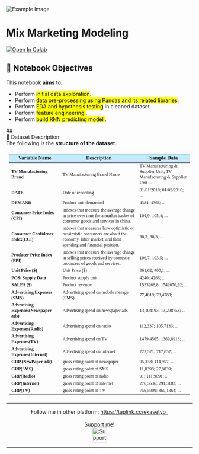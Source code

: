 
![Example Image](https://channelmix.com/wp-content/uploads/2019/07/marketing-analyst-1024x717.png)

# Mix Marketing Modeling
[![Open In Colab](https://colab.research.google.com/assets/colab-badge.svg)](https://colab.research.google.com/github/ekasetyo090/marketing-mix-analysis/blob/master/Mix_Marketing_Modeling.ipynb)

## <div class="header2">📌 Notebook Objectives</div>
<div class="explain-box">
    This notebook <b>aims</b> to:
    <ul>
        <li>Perform <mark>initial data exploration</mark>.</li>
        <li>Perform <mark> data pre-processing using Pandas and its related libraries</mark>.</li>
        <li>Perform <mark> EDA and hypothesis testing</mark> in cleaned dataset.</li>
        <li>Perform <mark> feature engineering </mark>.</li>
        <li>Perform <mark> build RNN predicting model </mark>.</li>
    </ul>
</div>
## <div class="header2">🧾 Dataset Description</div>
<div class="explain-box">
    The following is the <b>structure of the dataset</b>.<br>
<table style="font-family: Inconsolata; font-weight: 300; font-size: 12px; text-align: left; padding: 8px; border-collapse: collapse; width: 100%;">
    <thead>
        <tr>
            <th style="font-family: Inconsolata; font-weight: 900; text-align: center; font-size: 14px; background-color: #C4ECFF">Variable Name</th>
            <th style="font-family: Inconsolata; font-weight: 900; text-align: center; font-size: 14px; background-color: #C4ECFF">Description</th>
            <th style="font-family: Inconsolata; font-weight: 900; text-align: center; font-size: 14px; background-color: #C4ECFF">Sample Data</th>
        </tr>
    </thead>
    <tbody>
        <tr>
            <td><b>TV Manufacturing Brand</b></td>
            <td>TV Manufacturing Brand Name</td>
            <td>TV Manufacturing & Supplier Unit; TV Manufacturing & Supplier Unit ...</td>
        </tr>
        <tr>
            <td><b>DATE</b></td>
            <td>Date of recording</td>
            <td>01/01/2010; 01/02/2010; ...</td>
        </tr>
        <tr>
            <td><b>DEMAND </b></td>
            <td>Product unit demanded</td>
            <td>4384; 4366; ...</td>
        </tr>
        <tr>
            <td><b>Consumer Price Index (CPI)</b></td>
            <td>indexes that measure the average change in price over time for a market basket of consumer goods and services in china.</td>
            <td>104,9; 105,4; ...</td>
        </tr>
        <tr>
            <td><b>Consumer Confidence Index(CCI)</b></td>
            <td>indexes that measures how optimistic or pessimistic consumers are about the economy, labor market, and their spending and financial position.</td>
            <td>96,3; 96,5; ...</td>
        </tr>
        <tr>
            <td><b>Producer Price Index (PPI)</b></td>
            <td>indexes that measure the average change in selling prices received by domestic producers of goods and services.</td>
            <td>106,7; 103,5; ...</td>
        </tr>
        <tr>
            <td><b>Unit Price ($)</b></td>
            <td>Unit Price ($)</td>
            <td>361,62; 400,1; ...</td>
        </tr>
        <tr>
            <td><b>POS/ Supply Data</b></td>
            <td>Product supply unit</td>
            <td>4240; 4266; ...</td>
        </tr>
        <tr>
            <td><b>SALES ($)</b></td>
            <td>Product revenue</td>
            <td>1533268,8; 1542670,92; ...</td>
        </tr>
        <tr>
            <td><b>Advertising Expenses (SMS)</b></td>
            <td>Advertising spend on mobile mesage (SMS)</td>
            <td>77,4819; 73,4783; ...</td>
        </tr>
        <tr>
            <td><b>Advertising Expenses(Newspaper ads)</b></td>
            <td>Advertising spend on newspaper ads</td>
            <td>14,104193; 13,298758; ...</td>
        </tr>
        <tr>
            <td><b>Advertising Expenses(Radio)</b></td>
            <td>Advertising spend on radio</td>
            <td>112,337; 105,7133; ...</td>
        </tr>
        <tr>
            <td><b>Advertising Expenses(TV)</b></td>
            <td>Advertising spend on TV</td>
            <td>1479,4565; 1369,8913; ...</td>
        </tr>
        <tr>
            <td><b>Advertising Expenses(Internet)</b></td>
            <td>Advertising spend on internet</td>
            <td>722,571; 717,857; ...</td>
        </tr>
        <tr>
            <td><b>GRP (NewPaper ads)</b></td>
            <td>gross rating point of newspaper</td>
            <td>95,333; 114,957; ...</td>
        </tr>
        <tr>
            <td><b>GRP(SMS)</b></td>
            <td>gross rating point of SMS</td>
            <td>11,8398; 27,8039; ...</td>
        </tr>
        <tr>
            <td><b>GRP(Radio)</b></td>
            <td>gross rating point of radio</td>
            <td>91; 111,9091;  ...</td>
        </tr>
        <tr>
            <td><b>GRP(Internet)</b></td>
            <td>gross rating point of internet</td>
            <td>276,3636; 291,3182; ...</td>
        </tr>
        <tr>
            <td><b>GRP(TV)</b></td>
            <td>gross rating point of TV</td>
            <td>756,5909; 860,1364; ...</td>
        </tr>
    </tbody>
</table>
<hr>
<center>
    <span class="thanks-watermark">Follow me in other platform: <a href="https://taplink.cc/ekasetyo">https://taplink.cc/ekasetyo_</a></span><br>
    <span class="three-dots2">...</span><br>
    <span class="thanks-watermark"><u>Support me!</u></span><br>
    <span class="trakteer">
        <a href='https://trakteer.id/eka-agung-090' target='_blank'><img src=https://cdn.trakteer.id/images/embed/trbtn-red-1.png?date=18-11-2023" height="40" alt='Support me on trakteer Button'/></a><br>
    </span>
</center>
<hr>
</div>
